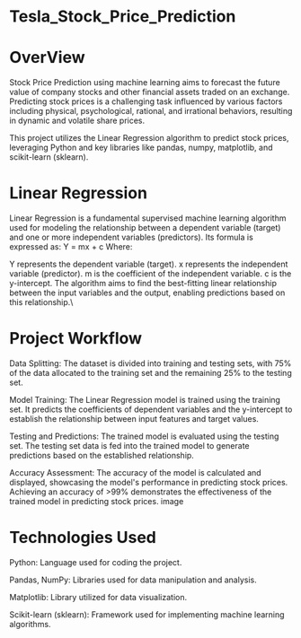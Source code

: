 # Tesla_Stock_Price_Prediction
# OverView
 Stock Price Prediction using machine learning aims to forecast the future value of company stocks and other financial assets traded on an exchange. Predicting stock prices is a challenging task influenced by various factors including physical, psychological, rational, and irrational behaviors, resulting in dynamic and volatile share prices.

This project utilizes the Linear Regression algorithm to predict stock prices, leveraging Python and key libraries like pandas, numpy, matplotlib, and scikit-learn (sklearn).

# Linear Regression
Linear Regression is a fundamental supervised machine learning algorithm used for modeling the relationship between a dependent variable (target) and one or more independent variables (predictors). Its formula is expressed as: Y = mx + c Where:

Y represents the dependent variable (target).
x represents the independent variable (predictor).
m is the coefficient of the independent variable.
c is the y-intercept. The algorithm aims to find the best-fitting linear relationship between the input variables and the output, enabling predictions based on this relationship.\

# Project Workflow
 Data Splitting: The dataset is divided into training and testing sets, with 75% of the data allocated to the training set and the remaining 25% to the testing set.
 
 Model Training: The Linear Regression model is trained using the training set. It predicts the coefficients of dependent variables and the y-intercept to establish the relationship between input features and target values.
 
Testing and Predictions: The trained model is evaluated using the testing set. The testing set data is fed into the trained model to generate predictions based on the established relationship.

Accuracy Assessment: The accuracy of the model is calculated and displayed, showcasing the model's performance in predicting stock prices. Achieving an accuracy of >99% demonstrates the effectiveness of the trained model in predicting stock prices. image

# Technologies Used
Python: Language used for coding the project.

Pandas, NumPy: Libraries used for data manipulation and analysis.

Matplotlib: Library utilized for data visualization.

Scikit-learn (sklearn): Framework used for implementing machine learning algorithms.
